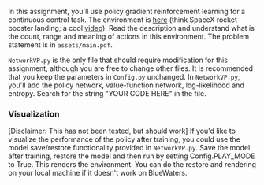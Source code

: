 In this assignment, you'll use policy gradient reinforcement learning for a continuous control task. The environment is [here](https://gym.openai.com/envs/LunarLanderContinuous-v2/) (think SpaceX rocket booster landing; a cool [video](https://www.youtube.com/watch?v=RfWAUXAJm-o)). Read the description and understand what is the count, range and meaning of actions in this environment. The problem statement is in ```assets/main.pdf```.

``NetworkVP.py`` is the only file that should require modification for this assignment, although you are free to change other files. It is recommended that you keep the parameters in ``Config.py`` unchanged. In ``NetworkVP.py``, you'll add the policy network, value-function network, log-likelihood and entropy. Search for the string "YOUR CODE HERE" in the file.

### Visualization
[Disclaimer: This has not been tested, but should work]
If you'd like to visualize the performance of the policy after training, you could use the model save/restore functionality provided in ``NetworkVP.py``. Save the model after training, restore the model and then run by setting Config.PLAY\_MODE to True. This renders the environment. You can do the restore and rendering on your local machine if it doesn't work on BlueWaters.
